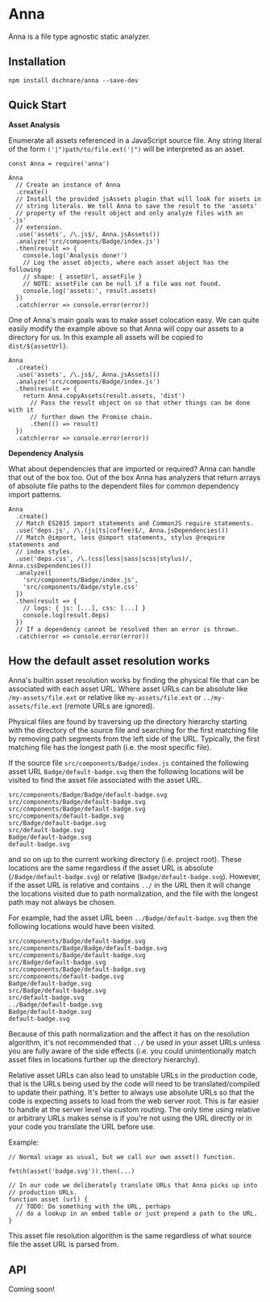 # Anna

Anna is a file type agnostic static analyzer.

## Installation

    npm install dschnare/anna --save-dev

## Quick Start

**Asset Analysis**

Enumerate all assets referenced in a JavaScript source file. Any string literal
of the form `('|")path/to/file.ext('|")` will be interpreted as an asset.

    const Anna = require('anna')

    Anna
      // Create an instance of Anna
      .create()
      // Install the provided jsAssets plugin that will look for assets in
      // string literals. We tell Anna to save the result to the 'assets'
      // property of the result object and only analyze files with an '.js'
      // extension.
      .use('assets', /\.js$/, Anna.jsAssets())
      .analyze('src/compoents/Badge/index.js')
      .then(result => {
        console.log('Analysis done!')
        // Log the asset objects, where each asset object has the following
        // shape: { assetUrl, assetFile }
        // NOTE: assetFile can be null if a file was not found.
        console.log('assets:', result.assets)
      })
      .catch(error => console.error(error))

One of Anna's main goals was to make asset colocation easy. We can quite easily
modify the example above so that Anna will copy our assets to a directory for
us. In this example all assets will be copied to `dist/${assetUrl}`.

    Anna
      .create()
      .use('assets', /\.js$/, Anna.jsAssets())
      .analyze('src/compoents/Badge/index.js')
      .then(result => {
        return Anna.copyAssets(result.assets, 'dist')
          // Pass the result object on so that other things can be done with it
          // further down the Promise chain.
          .then(() => result)
      })
      .catch(error => console.error(error))

**Dependency Analysis**

What about dependencies that are imported or required? Anna can handle that out
of the box too. Out of the box Anna has analyzers that return arrays of absolute
file paths to the dependent files for common dependency import patterns.

    Anna
      .create()
      // Match ES2015 import statements and CommonJS require statements.
      .use('deps.js', /\.(js|ts|coffee)$/, Anna.jsDependencies())
      // Match @import, less @import statements, stylus @require statements and
      // index styles.
      .use('deps.css', /\.(css|less|sass|scss|stylus)/, Anna.cssDependencies())
      .analyze([
        'src/components/Badge/index.js',
        'src/components/Badge/style.css'
      ])
      .then(result => {
        // logs: { js: [...], css: [...] }
        console.log(result.deps)
      })
      // If a dependency cannot be resolved then an error is thrown.
      .catch(error => console.error(error))

## How the default asset resolution works

Anna's builtin asset resolution works by finding the physical file that can be
associated with each asset URL. Where asset URLs can be absolute like
`/my-assets/file.ext` or relative like `my-assets/file.ext` or
`../my-assets/file.ext` (remote URLs are ignored).

Physical files are found by traversing up the directory hierarchy starting with
the directory of the source file and searching for the first matching file by
removing path segments from the left side of the URL. Typically, the first
matching file has the longest path (i.e. the most specific file).

If the source file `src/components/Badge/index.js` contained the following asset
URL `Badge/default-badge.svg` then the following locations will be visited to
find the asset file associated with the asset URL.

    src/components/Badge/Badge/default-badge.svg
    src/components/Badge/default-badge.svg
    src/components/Badge/default-badge.svg
    src/components/default-badge.svg
    src/Badge/default-badge.svg
    src/default-badge.svg
    Badge/default-badge.svg
    default-badge.svg

and so on up to the current working directory (i.e. project root). These
locations are the same regardless if the asset URL is absolute
(`/Badge/default-badge.svg`) or relative (`Badge/default-badge.svg`). However,
if the asset URL is relative and contains `../` in the URL then it will change
the locations visited due to path normalization, and the file with the longest
path may not always be chosen.

For example, had the asset URL been `../Badge/default-badge.svg` then the
following locations would have been visited.

    src/components/Badge/default-badge.svg
    src/components/Badge/Badge/default-badge.svg
    src/components/Badge/default-badge.svg
    src/Badge/default-badge.svg
    src/components/Badge/default-badge.svg
    src/components/default-badge.svg
    Badge/default-badge.svg
    src/Badge/default-badge.svg
    src/default-badge.svg
    ../Badge/default-badge.svg
    Badge/default-badge.svg
    default-badge.svg

Because of this path normalization and the affect it has on the resolution
algorithm, it's not recommended that `../` be used in your asset URLs unless you
are fully aware of the side effects (i.e. you could unintentionally match asset
files in locations further up the directory hierarchy).

Relative asset URLs can also lead to unstable URLs in the production code, that
is the URLs being used by the code will need to be translated/compiled to update
their pathing. It's better to always use absolute URLs so that the code is
expecting assets to load from the web server root. This is far easier to handle
at the server level via custom routing. The only time using relative or
arbitrary URLs makes sense is if you're not using the URL directly or in your
code you translate the URL before use.

Example:

    // Normal usage as usual, but we call our own asset() function.

    fetch(asset('badge.svg')).then(...)

    // In our code we deliberately translate URLs that Anna picks up into
    // production URLs.
    function asset (url) {
      // TODO: Do something with the URL, perhaps
      // do a lookup in an embed table or just prepend a path to the URL.
    }

This asset file resolution algorithm is the same regardless of what source file
the asset URL is parsed from.

## API

Coming soon!
